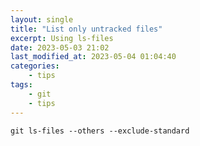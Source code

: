 ```yaml
---
layout: single
title: "List only untracked files"
excerpt: Using ls-files
date: 2023-05-03 21:02
last_modified_at: 2023-05-04 01:04:40
categories:
    - tips
tags:
    - git
    - tips
---
```


```shell
git ls-files --others --exclude-standard
```

